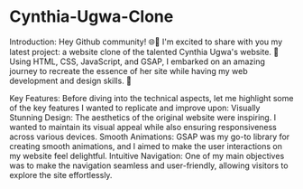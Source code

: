 # Cynthia-Ugwa-Clone
Introduction:
Hey Github community! 🌐👋 I'm excited to share with you my latest project: a website clone of the talented Cynthia Ugwa's website. 🎉 Using HTML, CSS, JavaScript, and GSAP, I embarked on an amazing journey to recreate the essence of her site while having my web development and design skills. 🚀

Key Features:
Before diving into the technical aspects, let me highlight some of the key features I wanted to replicate and improve upon:
Visually Stunning Design: The aesthetics of the original website were inspiring. I wanted to maintain its visual appeal while also ensuring responsiveness across various devices.
Smooth Animations: GSAP was my go-to library for creating smooth animations, and I aimed to make the user interactions on my website feel delightful.
Intuitive Navigation: One of my main objectives was to make the navigation seamless and user-friendly, allowing visitors to explore the site effortlessly.

